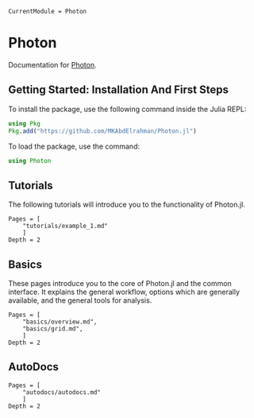 ```@meta
CurrentModule = Photon
```

# Photon

Documentation for [Photon](https://github.com/MKAbdElrahman/Photon.jl).


## Getting Started: Installation And First Steps
To install the package, use the following command inside the Julia REPL:
```julia
using Pkg
Pkg.add("https://github.com/MKAbdElrahman/Photon.jl")
```

To load the package, use the command:

```julia
using Photon
```
## Tutorials

The following tutorials will introduce you to the functionality of
Photon.jl.

```@contents
Pages = [
    "tutorials/example_1.md"
    ]
Depth = 2
```

## Basics
These pages introduce you to the core of Photon.jl and the common
interface. It explains the general workflow, options which are generally available,
and the general tools for analysis.

```@contents
Pages = [
    "basics/overview.md",
    "basics/grid.md",
    ]
Depth = 2
```


## AutoDocs

```@contents
Pages = [
    "autodocs/autodocs.md"
    ]
Depth = 2
```

